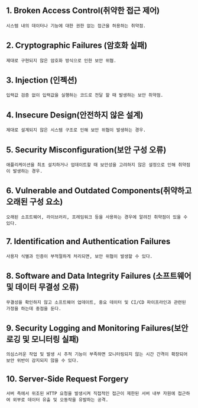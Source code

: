 ## 1. Broken Access Control(취약한 접근 제어)

    시스템 내의 데이터나 기능에 대한 권한 없는 접근을 허용하는 취약점.

## 2. Cryptographic Failures (암호화 실패)

    제대로 구현되지 않은 암호화 방식으로 인한 보안 위협.

## 3. Injection (인젝션)

    입력값 검증 없이 입력값을 실행하는 코드로 전달 할 때 발생하는 보안 취약점.

## 4. Insecure Design(안전하지 않은 설계)

    제대로 설계되지 않은 시스템 구조로 인해 보안 위협이 발생하는 경우.

## 5. Security Misconfiguration(보안 구성 오류)

    애플리케이션을 최초 설치하거나 업데이트할 때 보안성을 고려하지 않은 설정으로 인해 취약점이 발생하는 경우.

## 6. Vulnerable and Outdated Components(취약하고 오래된 구성 요소)

    오래된 소프트웨어, 라이브러리, 프레임워크 등을 사용하는 경우에 알려진 취약점이 있을 수 있다.

## 7. Identification and Authentication Failures

    사용자 식별과 인증이 부적절하게 처리되면, 보안 위협이 발생할 수 있다.

## 8. Software and Data Integrity Failures (소프트웨어 및 데이터 무결성 오류)

    무결성을 확인하지 않고 소프트웨어 업데이트, 중요 데이터 및 CI/CD 파이프라인과 관련된 가정을 하는데 중점을 둔다.

## 9. Security Logging and Monitoring Failures(보안 로깅 및 모니터링 실패)

    의심스러운 작업 및 발생 시 추적 기능이 부족하면 모니터링되지 않는 시간 간격이 확장되어 보안 위반이 감지되지 않을 수 있다.

## 10. Server-Side Request Forgery

    서버 측에서 위조된 HTTP 요청을 발생시켜 직접적인 접근이 제한된 서버 내부 자원에 접근하여 외부로 데이터 유출 및 오동작을 유발하는 공격.
